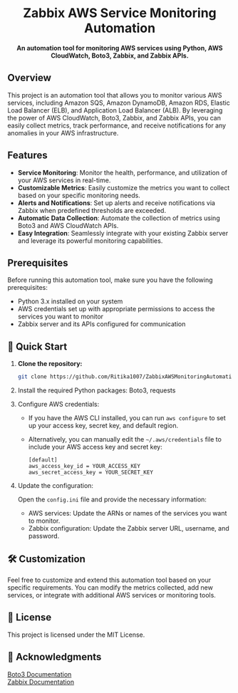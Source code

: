 <h1 align="center">Zabbix AWS Service Monitoring Automation</h1>

<p align="center">
  <strong>An automation tool for monitoring AWS services using Python, AWS CloudWatch, Boto3, Zabbix, and Zabbix APIs.</strong>
</p>

## Overview

This project is an automation tool that allows you to monitor various AWS services, including Amazon SQS, Amazon DynamoDB, Amazon RDS, Elastic Load Balancer (ELB), and Application Load Balancer (ALB). By leveraging the power of AWS CloudWatch, Boto3, Zabbix, and Zabbix APIs, you can easily collect metrics, track performance, and receive notifications for any anomalies in your AWS infrastructure.

## Features

- **Service Monitoring**: Monitor the health, performance, and utilization of your AWS services in real-time.
- **Customizable Metrics**: Easily customize the metrics you want to collect based on your specific monitoring needs.
- **Alerts and Notifications**: Set up alerts and receive notifications via Zabbix when predefined thresholds are exceeded.
- **Automatic Data Collection**: Automate the collection of metrics using Boto3 and AWS CloudWatch APIs.
- **Easy Integration**: Seamlessly integrate with your existing Zabbix server and leverage its powerful monitoring capabilities.

## Prerequisites

Before running this automation tool, make sure you have the following prerequisites:

- Python 3.x installed on your system
- AWS credentials set up with appropriate permissions to access the services you want to monitor
- Zabbix server and its APIs configured for communication

## 🚀 Quick Start

1. **Clone the repository:**

   ```bash
   git clone https://github.com/Ritika1007/ZabbixAWSMonitoringAutomation.git
   
2. Install the required Python packages: Boto3, requests
 
3. Configure AWS credentials:

   - If you have the AWS CLI installed, you can run `aws configure` to set up your access key, secret key, and default region.

   - Alternatively, you can manually edit the `~/.aws/credentials` file to include your AWS access key and secret key:

     ```
     [default]
     aws_access_key_id = YOUR_ACCESS_KEY
     aws_secret_access_key = YOUR_SECRET_KEY
     ```

4. Update the configuration:

   Open the `config.ini` file and provide the necessary information:

   - AWS services: Update the ARNs or names of the services you want to monitor.
   - Zabbix configuration: Update the Zabbix server URL, username, and password.
     
## 🛠️ Customization
Feel free to customize and extend this automation tool based on your specific requirements. You can modify the metrics collected, add new services, or integrate with additional AWS services or monitoring tools.

## 📄 License
This project is licensed under the MIT License.

## 🙏 Acknowledgments
[Boto3 Documentation](https://boto3.amazonaws.com/v1/documentation/api/latest/index.html)<br>
[Zabbix Documentation](https://www.zabbix.com/documentation/current/en/manual)


